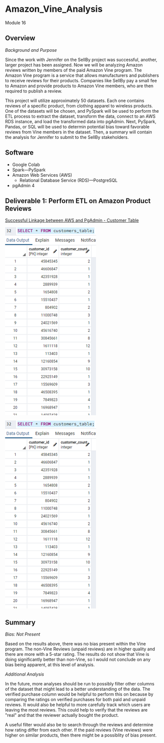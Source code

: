 # Amazon_Vine_Analysis
Module 16

## Overview
*Background and Purpose*

Since the work with Jennifer on the SellBy project was successful, another, larger project has been assigned. Now we will be analyzing Amazon reviews written by members of the paid Amazon Vine program. The Amazon Vine program is a service that allows manufacturers and publishers to receive reviews for their products. Companies like SellBy pay a small fee to Amazon and provide products to Amazon Vine members, who are then required to publish a review.

This project will utilize approximately 50 datasets. Each one contains reviews of a specific product, from clothing apparel to wireless products. One of the datasets will be chosen, and PySpark will be used to perform the ETL process to extract the dataset, transform the data, connect to an AWS RDS instance, and load the transformed data into pgAdmin. Next, PySpark, Pandas, or SQL will be used to determin potential bias toward favorable reviews from Vine members in the dataset. Then, a summary will contain the analysis for Jennifer to submit to the SellBy stakeholders.

## Software

- Google Colab
- Spark—PySpark 
- Amazon Web Services (AWS)
  - Relational Database Service (RDS)—PostgreSQL 
- pgAdmin 4

## Deliverable 1: Perform ETL on Amazon Product Reviews

[Successful Linkage between AWS and PgAdmin - Customer Table](https://github.com/nadiezhdamhb/Amazon_Vine_Analysis/blob/main/Images/customers_table.png)

![Customer Table](https://github.com/nadiezhdamhb/Amazon_Vine_Analysis/blob/main/Images/customers_table.png)

![Customer Table](https://github.com/nadiezhdamhb/Amazon_Vine_Analysis/blob/main/Images/customers_table.png)







## Summary

*Bias: Not Present*

Based on the results above, there was no bias present within the Vine program. The non-Vine Reviews (unpaid reviews) are in higher quality and there are more with a 5-star rating. The results do not show that Vine is doing significantly better than non-Vine, so I would not conclude on any bias being apparent, at this level of analysis.

*Additional Analysis*

In the future, more analyses should be run to possibly filter other columns of the dataset that might lead to a better understanding of the data. The verified purchase column would be helpful to perform this on because by comparing the ratings on verified purchases for both paid and unpaid reviews. It would also be helpful to more carefully track which users are leaving the most reviews. This could help to verify that the reviews are "real" and that the reviewer actually bought the product.

A useful filter would also be to search through the reviews and determine how rating differ from each other. If the paid reviews (Vine reviews) were higher on similar products, then there might be a possiblity of bias present.
